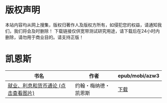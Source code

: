 # 版权声明

本站内容均从网上搜集，版权归著作人及版权方所有，如侵犯您的权益，请通知我们，我们将会及时删除！ 下载链接仅供宽带测试研究用途，请下载后在24小时内删除，请勿用于商业目的。请支持正版！

# 凯恩斯

| 书名 | 作者 | epub/mobi/azw3 |
| --- | --- | --- |
| [就业、利息和货币通论 (点击查看图片)](https://www.dushupai.com/attachment/2024/06/07/ac239f334d42168f.jpg) | 约翰・梅纳德・凯恩斯 | [下载](https://url89.ctfile.com/f/31084289-1357034656-57288e?p=8866) |
